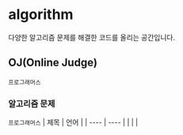 # algorithm
다양한 알고리즘 문제를 해결한 코드를 올리는 공간입니다.

## OJ(Online Judge)
`프로그래머스`

### 알고리즘 문제
`프로그래머스`
| 제목 | 언어 |
| ---- | ---- |
|      |      |
